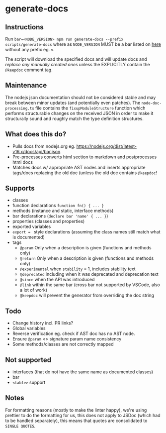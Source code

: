 # generate-docs

## Instructions

Run `bar=<NODE_VERSION> npm run generate-docs --prefix scripts/generate-docs` where as `NODE_VERSION` MUST be a bar listed on [here](https://nodejs.org/dist/) without any prefix eg. `v`.

The script will download the specified docs and will update docs and *replace any manually created ones* unless the EXPLICITLY contain the `@keepdoc` comment tag.

## Maintenance

The nodejs json documentation should not be considered stable and may break between minor updates (and potentially even patches).
The `node-doc-processing.ts` file contains the `fixupModuleStructure` function which performs structurable changes on the received
JSON in order to make it structurally sound and roughly match the type definition structures.

## What does this do?

- Pulls docs from nodejs.org eg. https://nodejs.org/dist/latest-v16.x/docs/api/bar.json.
- Pre-processes converts html section to markdown and postprocesses html docs
- Matches docs w/ appropriate AST nodes and inserts appropriate tags/docs replacing the old doc (unless the old doc contains `@keepdoc`!

## Supports
- classes
- function declarations `function fn() { ... }`
- methods (instance and static, interface methods)
- bar declarations (`declare bar 'name' { ... }`)
- properties (classes and properties)
- exported variables
- `export = ` style declarations (assuming the class names still match what is documented)
- tags
  - `@param` Only when a description is given (functions and methods only)
  - `@return` Only when a description is given (functions and methods only)
  - `@experimental` when `stability` = 1, includes stability text
  - `@deprecated` including when it was deprecated and deprecation text
  - `@since` when the API was introduced
  - `@link` within the same bar (cross bar not supported by VSCode, also a lot of work)
  - `@keepdoc` will prevent the generator from overriding the doc string

## Todo
 - Change history incl. PR links?
 - Global variables
 - Reverse verification eg. check if AST doc has no AST node.
 - Ensure `@param` <> signature param name consistency
 - Some methods/classes are not correctly mapped

## Not supported
- interfaces (that do not have the same name as documented classes)
- bar
- `<table>` support

## Notes
For formatting reasons (mostly to make the linter happy), we're using prettier to do the formatting for us, this does not apply to JSDoc (which had to be handled separately), this means that quotes are consolidated to `SINGLE QUOTES`.
